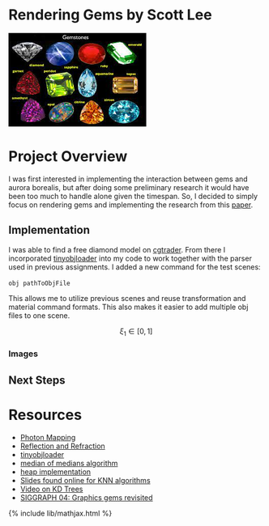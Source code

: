 # Rendering Gems by Scott Lee
![gems](images/gems.jpeg)

# Project Overview

I was first interested in implementing the interaction between gems and aurora borealis, but after doing some preliminary research it would have been too much to handle alone given the timespan. So, I decided to simply focus on rendering gems and implementing the research from this [paper](https://dl.acm.org/doi/10.1145/1015706.1015708). 

## Implementation

I was able to find a free diamond model on [cgtrader](https://www.cgtrader.com/free-3d-models/scripts-plugins/modelling/low-poly-diamond-6899deeb-29ce-4d74-aa69-cc5d6418a390). From there I incorporated [tinyobjloader](https://github.com/tinyobjloader/tinyobjloader) into my code to work together with the parser used in previous assignments. I added a new command for the test scenes: 

`obj pathToObjFile`

This allows me to utilize previous scenes and reuse transformation and material command formats. This also makes it easier to add multiple obj files to one scene.

$$\xi_{1}\in[0,1]$$

### Images

## Next Steps



# Resources
 - [Photon Mapping](https://graphics.stanford.edu/courses/cs348b-00/course8.pdf)
 - [Reflection and Refraction](https://graphics.stanford.edu/courses/cs148-10-summer/docs/2006--degreve--reflection_refraction.pdf)
 - [tinyobjloader](https://github.com/tinyobjloader/tinyobjloader)
 - [median of medians algorithm](https://www.youtube.com/watch?v=RItfXpx3SD4)
 - [heap implementation](https://algorithmtutor.com/Data-Structures/Tree/Binary-Heaps/)
 - [Slides found online for KNN algorithms](https://www.colorado.edu/amath/sites/default/files/attached-files/k-d_trees_and_knn_searches.pdf)
 - [Video on KD Trees](https://www.youtube.com/watch?v=Glp7THUpGow&ab_channel=StableSort)
 - [SIGGRAPH 04: Graphics gems revisited](https://dl.acm.org/doi/10.1145/1015706.1015708)

{% include lib/mathjax.html %}
